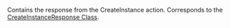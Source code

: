 Contains the response from the CreateInstance action. 
Corresponds to the [CreateInstanceResponse Class](https://msdn.microsoft.com/library/microsoft.crm.sdk.messages.createinstanceresponse.aspx).
